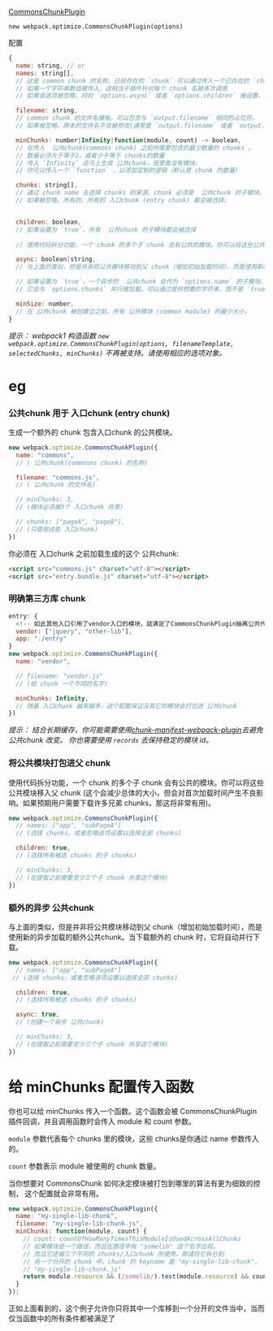 
[CommonsChunkPlugin](http://www.css88.com/doc/webpack2/plugins/commons-chunk-plugin/)

```
new webpack.optimize.CommonsChunkPlugin(options)
```

配置

``` js
{
  name: string, // or
  names: string[],
  // 这是 common chunk 的名称。已经存在的 `chunk` 可以通过传入一个已存在的 `chunk` 名称而被选择。
  // 如果一个字符串数组被传入，这相当于插件针对每个 chunk 名被多次调用
  // 如果该选项被忽略，同时 `options.async` 或者 `options.children` 被设置，所有的 chunk 都会被使用，否则 `options.filename` 会用于作为 chunk 名。

  filename: string,
  // common chunk 的文件名模板。可以包含与 `output.filename` 相同的占位符。
  // 如果被忽略，原本的文件名不会被修改(通常是 `output.filename` 或者 `output.chunkFilename`)

  minChunks: number|Infinity|function(module, count) -> boolean,
  // 在传入  公共chunk(commons chunk) 之前所需要包含的最少数量的 chunks 。
  // 数量必须大于等于2，或者少于等于 chunks的数量
  // 传入 `Infinity` 会马上生成 公共chunk，但里面没有模块。
  // 你可以传入一个 `function` ，以添加定制的逻辑（默认是 chunk 的数量）

  chunks: string[],
  // 通过 chunk name 去选择 chunks 的来源。chunk 必须是  公共chunk 的子模块。
  // 如果被忽略，所有的，所有的 入口chunk (entry chunk) 都会被选择。


  children: boolean,
  // 如果设置为 `true`，所有  公共chunk 的子模块都会被选择
  
  // 使用代码拆分功能，一个 chunk 的多个子 chunk 会有公共的模块。你可以将这些公共模块移入父 chunk (这个会减少总体的大小，但会对首次加载时间产生不良影响。如果预期用户需要下载许多兄弟 chunks，那这将非常有用)

  async: boolean|string,
  // 与上面的类似，但是并非将公共模块移动到父 chunk（增加初始加载时间），而是使用新的异步加载的额外公共chunk。当下载额外的 chunk 时，它将自动并行下载。

  // 如果设置为 `true`，一个异步的  公共chunk 会作为 `options.name` 的子模块，和 `options.chunks` 的兄弟模块被创建。
  // 它会与 `options.chunks` 并行被加载。可以通过提供想要的字符串，而不是 `true` 来对输出的文件进行更换名称。

  minSize: number,
  // 在 公共chunk 被创建立之前，所有 公共模块 (common module) 的最少大小。
}
```

*提示： webpack1 构造函数 `new webpack.optimize.CommonsChunkPlugin(options, filenameTemplate, selectedChunks, minChunks)` 不再被支持。请使用相应的选项对象。*


# eg

### 公共chunk 用于 入口chunk (entry chunk)

生成一个额外的 chunk 包含入口chunk 的公共模块。

``` js
new webpack.optimize.CommonsChunkPlugin({
  name: "commons",
  // ( 公共chunk(commnons chunk) 的名称)

  filename: "commons.js",
  // ( 公共chunk 的文件名)

  // minChunks: 3,
  // (模块必须被3个 入口chunk 共享)

  // chunks: ["pageA", "pageB"],
  // (只使用这些 入口chunk)
})
```

你必须在 入口chunk 之前加载生成的这个 公共chunk:

``` html
<script src="commons.js" charset="utf-8"></script>
<script src="entry.bundle.js" charset="utf-8"></script>
```

### 明确第三方库 chunk

``` js
entry: {
  <!-- 如此其他入口引用了vendor入口的模块，就满足了CommonsChunkPlugin抽离公共代码块的条件 -->
  vendor: ["jquery", "other-lib"],
  app: "./entry"
}
new webpack.optimize.CommonsChunkPlugin({
  name: "vendor",

  // filename: "vendor.js"
  // (给 chunk 一个不同的名字)

  minChunks: Infinity,
  // 随着 入口chunk 越来越多，这个配置保证没其它的模块会打包进 公共chunk
})
```

<script src="vendor.js" charset="utf-8"></script>
<script src="app.js" charset="utf-8"></script>

*提示： 结合长期缓存，你可能需要使用[chunk-manifest-webpack-plugin](https://github.com/diurnalist/chunk-manifest-webpack-plugin)去避免 公共chunk 改变。 你也需要使用 `records` 去保持稳定的模块 id。*


### 将公共模块打包进父 chunk

使用代码拆分功能，一个 chunk 的多个子 chunk 会有公共的模块。你可以将这些公共模块移入父 chunk (这个会减少总体的大小，但会对首次加载时间产生不良影响。如果预期用户需要下载许多兄弟 chunks，那这将非常有用)。

``` js
new webpack.optimize.CommonsChunkPlugin({
  // names: ["app", "subPageA"]
  // (选择 chunks，或者忽略该项设置以选择全部 chunks)

  children: true,
  // (选择所有被选 chunks 的子 chunks)

  // minChunks: 3,
  // (在提取之前需要至少三个子 chunk 共享这个模块)
})
```

### 额外的异步 公共chunk

与上面的类似，但是并非将公共模块移动到父 chunk（增加初始加载时间），而是使用新的异步加载的额外公共chunk。当下载额外的 chunk 时，它将自动并行下载。


``` js
new webpack.optimize.CommonsChunkPlugin({
  // names: ["app", "subPageA"]
 // (选择 chunks，或者忽略该项设置以选择全部 chunks)

  children: true,
  // (选择所有被选 chunks 的子 chunks)

  async: true,
  // (创建一个异步 公共chunk)

  // minChunks: 3,
  // (在提取之前需要至少三个子 chunk 共享这个模块)
})
```

# 给 minChunks 配置传入函数

你也可以给 minChunks 传入一个函数。这个函数会被 CommonsChunkPlugin 插件回调，并且调用函数时会传入 module 和 count 参数。

`module` 参数代表每个 chunks 里的模块，这些 chunks是你通过 name 参数传入的。

`count` 参数表示 module 被使用的 chunk 数量。

当你想要对 CommonsChunk 如何决定模块被打包到哪里的算法有更为细致的控制， 这个配置就会非常有用。

``` js
new webpack.optimize.CommonsChunkPlugin({
  name: "my-single-lib-chunk",
  filename: "my-single-lib-chunk.js",
  minChunks: function(module, count) {
    // count: countOfHowManyTimesThisModuleIsUsedAcrossAllChunks
    // 如果模块是一个路径，而且在路径中有 "somelib" 这个名字出现，
    // 而且它还被三个不同的 chunks/入口chunk 所使用，那请将它拆分到
    // 另一个分开的 chunk 中，chunk 的 keyname 是 "my-single-lib-chunk"， 而文件名是
    // "my-single-lib-chunk.js"
    return module.resource && (/somelib/).test(module.resource) && count === 3;
  }
});
```

正如上面看到的，这个例子允许你只将其中一个库移到一个分开的文件当中，当而仅当函数中的所有条件都被满足了